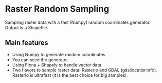 # Raster Random Sampling
Sampling raster data with a fast (Numpy) random coordinates generator. Output is a Shapefile.

## Main features
- Using Numpy to generate random coordinates.
- You can seed the generator.
- Using Fiona + Shapely to handle vector data.
- Two flavors to sample raster data: Rasterio and GDAL (gdallocationinfo). Rasterio is ultrafast (it is the best choice for big samples).
